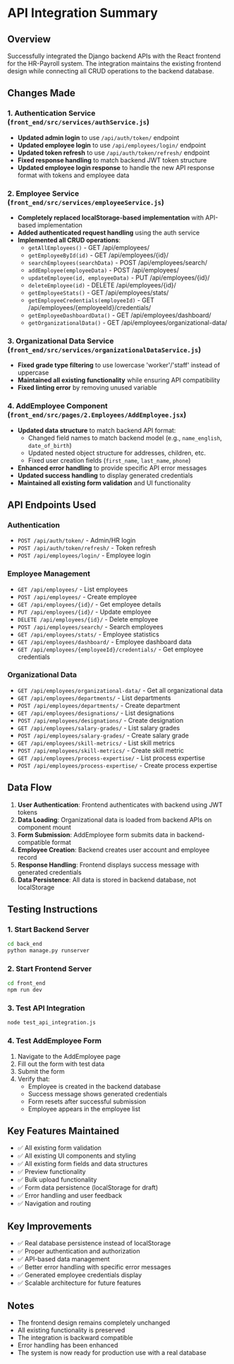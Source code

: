 # API Integration Summary

## Overview

Successfully integrated the Django backend APIs with the React frontend for the HR-Payroll system. The integration maintains the existing frontend design while connecting all CRUD operations to the backend database.

## Changes Made

### 1. Authentication Service (`front_end/src/services/authService.js`)

- **Updated admin login** to use `/api/auth/token/` endpoint
- **Updated employee login** to use `/api/employees/login/` endpoint
- **Updated token refresh** to use `/api/auth/token/refresh/` endpoint
- **Fixed response handling** to match backend JWT token structure
- **Updated employee login response** to handle the new API response format with tokens and employee data

### 2. Employee Service (`front_end/src/services/employeeService.js`)

- **Completely replaced localStorage-based implementation** with API-based implementation
- **Added authenticated request handling** using the auth service
- **Implemented all CRUD operations**:
  - `getAllEmployees()` - GET /api/employees/
  - `getEmployeeById(id)` - GET /api/employees/{id}/
  - `searchEmployees(searchData)` - POST /api/employees/search/
  - `addEmployee(employeeData)` - POST /api/employees/
  - `updateEmployee(id, employeeData)` - PUT /api/employees/{id}/
  - `deleteEmployee(id)` - DELETE /api/employees/{id}/
  - `getEmployeeStats()` - GET /api/employees/stats/
  - `getEmployeeCredentials(employeeId)` - GET /api/employees/{employeeId}/credentials/
  - `getEmployeeDashboardData()` - GET /api/employees/dashboard/
  - `getOrganizationalData()` - GET /api/employees/organizational-data/

### 3. Organizational Data Service (`front_end/src/services/organizationalDataService.js`)

- **Fixed grade type filtering** to use lowercase 'worker'/'staff' instead of uppercase
- **Maintained all existing functionality** while ensuring API compatibility
- **Fixed linting error** by removing unused variable

### 4. AddEmployee Component (`front_end/src/pages/2.Employees/AddEmployee.jsx`)

- **Updated data structure** to match backend API format:
  - Changed field names to match backend model (e.g., `name_english`, `date_of_birth`)
  - Updated nested object structure for addresses, children, etc.
  - Fixed user creation fields (`first_name`, `last_name`, `phone`)
- **Enhanced error handling** to provide specific API error messages
- **Updated success handling** to display generated credentials
- **Maintained all existing form validation** and UI functionality

## API Endpoints Used

### Authentication

- `POST /api/auth/token/` - Admin/HR login
- `POST /api/auth/token/refresh/` - Token refresh
- `POST /api/employees/login/` - Employee login

### Employee Management

- `GET /api/employees/` - List employees
- `POST /api/employees/` - Create employee
- `GET /api/employees/{id}/` - Get employee details
- `PUT /api/employees/{id}/` - Update employee
- `DELETE /api/employees/{id}/` - Delete employee
- `POST /api/employees/search/` - Search employees
- `GET /api/employees/stats/` - Employee statistics
- `GET /api/employees/dashboard/` - Employee dashboard data
- `GET /api/employees/{employeeId}/credentials/` - Get employee credentials

### Organizational Data

- `GET /api/employees/organizational-data/` - Get all organizational data
- `GET /api/employees/departments/` - List departments
- `POST /api/employees/departments/` - Create department
- `GET /api/employees/designations/` - List designations
- `POST /api/employees/designations/` - Create designation
- `GET /api/employees/salary-grades/` - List salary grades
- `POST /api/employees/salary-grades/` - Create salary grade
- `GET /api/employees/skill-metrics/` - List skill metrics
- `POST /api/employees/skill-metrics/` - Create skill metric
- `GET /api/employees/process-expertise/` - List process expertise
- `POST /api/employees/process-expertise/` - Create process expertise

## Data Flow

1. **User Authentication**: Frontend authenticates with backend using JWT tokens
2. **Data Loading**: Organizational data is loaded from backend APIs on component mount
3. **Form Submission**: AddEmployee form submits data in backend-compatible format
4. **Employee Creation**: Backend creates user account and employee record
5. **Response Handling**: Frontend displays success message with generated credentials
6. **Data Persistence**: All data is stored in backend database, not localStorage

## Testing Instructions

### 1. Start Backend Server

```bash
cd back_end
python manage.py runserver
```

### 2. Start Frontend Server

```bash
cd front_end
npm run dev
```

### 3. Test API Integration

```bash
node test_api_integration.js
```

### 4. Test AddEmployee Form

1. Navigate to the AddEmployee page
2. Fill out the form with test data
3. Submit the form
4. Verify that:
   - Employee is created in the backend database
   - Success message shows generated credentials
   - Form resets after successful submission
   - Employee appears in the employee list

## Key Features Maintained

- ✅ All existing form validation
- ✅ All existing UI components and styling
- ✅ All existing form fields and data structures
- ✅ Preview functionality
- ✅ Bulk upload functionality
- ✅ Form data persistence (localStorage for draft)
- ✅ Error handling and user feedback
- ✅ Navigation and routing

## Key Improvements

- ✅ Real database persistence instead of localStorage
- ✅ Proper authentication and authorization
- ✅ API-based data management
- ✅ Better error handling with specific error messages
- ✅ Generated employee credentials display
- ✅ Scalable architecture for future features

## Notes

- The frontend design remains completely unchanged
- All existing functionality is preserved
- The integration is backward compatible
- Error handling has been enhanced
- The system is now ready for production use with a real database
